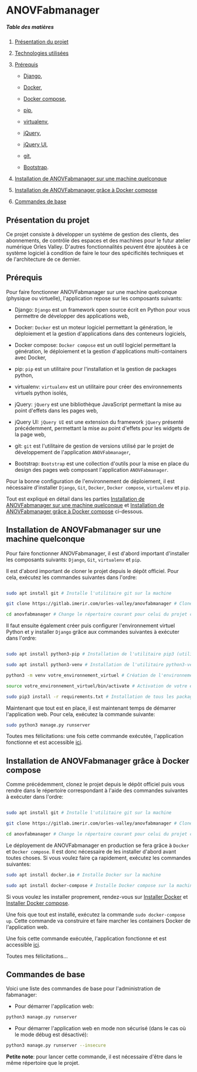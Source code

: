 # ANOVFabmanager

##### Table des matières

1. [Présentation du projet](#presentation_du_projet)

2. [Technologies utilisées](#technologies_utilisées)

3. [Prérequis](#prerequis)

	* [Django](https://www.djangoproject.com),

	* [Docker](https://www.docker.com),

	* [Docker compose](https://docs.docker.com/compose/),

	* [pip](https://pip.pypa.io/en/stable/),

	* [virtualenv](https://python-guide-pt-br.readthedocs.io/fr/latest/dev/virtualenvs.html),

	* [jQuery](https://jquery.com),

	* [jQuery UI](https://jqueryui.com),
	 
	* [git](https://git-scm.com),
 
	* [Bootstrap](https://getbootstrap.com).

4. [Installation de ANOVFabmanager sur une machine quelconque](#installation_de_ANOVFabmanager_sur_une_machine_quelconque)

5. [Installation de ANOVFabmanager grâce à Docker compose](#installation_de_ANOVFabmanager_grace_a_docker_compose)

6. [Commandes de base](#commandes_de_base)

<a name="presentation_du_projet"></a>
## Présentation du projet

Ce projet consiste à développer un systéme de gestion des clients, des abonnements, de contrôle des espaces et des machines pour le futur atelier numérique Orles Valley.
D'autres fonctionnalités peuvent être ajoutées à ce système logiciel à condition de faire le tour des spécificités techniques et de l'architecture de ce dernier.

<a name="prerequis"></a>
## Prérequis

Pour faire fonctionner ANOVFabmanager sur une machine quelconque (physique ou virtuelle), l'application repose sur les composants suivants:

<a name="django"></a>
* Django: `Django` est un framework open source écrit en Python pour vous permettre de développer des applications web,

<a name="docker"></a>
* Docker: `Docker` est un moteur logiciel permettant la génération, le déploiement et la gestion d'applications dans des conteneurs logiciels,

<a name="docker_compose"></a>
* Docker compose: `Docker compose` est un outil logiciel permettant la génération, le déploiement et la gestion d'applications multi-containers avec Docker,

<a name="pip"></a>
* pip: `pip` est un utilitaire pour l'installation et la gestion de packages python,

<a name="virtualenv"></a>
* virtualenv: `virtualenv` est un utilitaire pour créer des environnements virtuels python isolés,

<a name="jquery"></a>
* jQuery: `jQuery` est une bibliothèque JavaScript permettant la mise au point d'effets dans les pages web,

<a name="jqueryui"></a>
* jQuery UI: `jQuery UI` est une extension du framework `jQuery` présenté précédemment, permettant la mise au point d'effets pour les widgets de la page web,

<a name="git"></a> 
* git: `git` est l'utilitaire de gestion de versions utilisé par le projet de développement de l'application `ANOVFabmanager`,

<a name="bootstrap"></a>
* Bootstrap: `Bootstrap` est une collection d'outils pour la mise en place du design des pages web composant l'application `ANOVFabmanager`.

Pour la bonne configuration de l'environnement de déploiement, il est nécessaire d'installer `Django`, `Git`, `Docker`, `Docker compose`, `virtualenv` et `pip`.

Tout est expliqué en détail dans les parties [Installation de ANOVFabmanager sur une machine quelconque](#installation_de_ANOVFabmanager_sur_une_machine_quelconque) et [Installation de ANOVFabmanager grâce à Docker compose](#installation_de_ANOVFabmanager_grace_a_docker_compose) ci-dessous.

<a name="installation_de_ANOVFabmanager_sur_une_machine_quelconque"></a>
## Installation de ANOVFabmanager sur une machine quelconque

Pour faire fonctionner ANOVFabmanager, il est d'abord important d'installer les composants suivants: `Django`, `Git`, `virtualenv` et `pip`.

Il est d'abord important de cloner le projet depuis le dépôt officiel. Pour cela, exécutez les commandes suivantes dans l'ordre:

```bash

sudo apt install git # Installe l'utilitaire git sur la machine

git clone https://gitlab.imerir.com/orles-valley/anovfabmanager # Clone le projet ANOVFabmanager sur la machine

cd anovfabmanager # Change le répertoire courant pour celui du projet cloné anovfabmanager

```
Il faut ensuite également créer puis configurer l'environnement virtuel Python et y installer `Django` grâce aux commandes suivantes à exécuter dans l'ordre:

```bash

sudo apt install python3-pip # Installation de l'utilitaire pip3 (utilitaire pip pour la version 3 de python) pour installer tous les packages python nécessaires

sudo apt install python3-venv # Installation de l'utilitaire python3-venv pour créer et configurer votre environement virtuel

python3 -m venv votre_environnement_virtuel # Création de l'environnement virtuel

source votre_environnement_virtuel/bin/activate # Activation de votre environement virtuel

sudo pip3 install -r requirements.txt # Installation de tous les packages python contenus dans le fichier requirements.txt

```
Maintenant que tout est en place, il est maintenant temps de démarrer l'application web. Pour cela, exécutez la commande suivante:

```bash
sudo python3 manage.py runserver
```
Toutes mes félicitations: une fois cette commande exécutée, l'application fonctionne et est accessible [ici](http://127.0.0.1:8000).

<a name="installation_de_ANOVFabmanager_grace_a_docker_compose"></a>
## Installation de ANOVFabmanager grâce à Docker compose

Comme précédemment, clonez le projet depuis le dépôt officiel puis vous rendre dans le répertoire correspondant à l'aide des commandes suivantes à exécuter dans l'ordre:

```bash

sudo apt install git # Installe l'utilitaire git sur la machine

git clone https://gitlab.imerir.com/orles-valley/anovfabmanager # Clone le projet ANOVFabmanager sur la machine

cd anovfabmanager # Change le répertoire courant pour celui du projet cloné anovfabmanager

```
Le déployement de ANOVFabmanager en production se fera grâce à `Docker` et `Docker compose`. Il est donc nécessaire de les installer d'abord avant toutes choses.
Si vous voulez faire ça rapidement, exécutez les commandes suivantes:

```bash
sudo apt install docker.io # Installe Docker sur la machine

sudo apt install docker-compose # Installe Docker compose sur la machine
```
Si vous voulez les installer proprement, rendez-vous sur [Installer Docker](https://docs.docker.com/engine/install/ubuntu/) et [Installer Docker compose](https://docs.docker.com/compose/install/).

Une fois que tout est installé, exécutez la commande `sudo docker-compose up`. Cette commande va construire et faire marcher les containers Docker de l'application web.

Une fois cette commande exécutée, l'application fonctionne et est accessible [ici](http://127.0.0.1:8000).

Toutes mes félicitations...

<a name="commandes_de_base"></a>
## Commandes de base

Voici une liste des commandes de base pour l'administration de fabmanager:

* Pour démarrer l'application web:

```bash
python3 manage.py runserver
```
* Pour démarrer l'application web en mode non sécurisé (dans le cas où le mode débug est désactivé):

```bash
python3 manage.py runserver --insecure
```
__Petite note__: pour lancer cette commande, il est nécessaire d'être dans le même répertoire que le projet.
